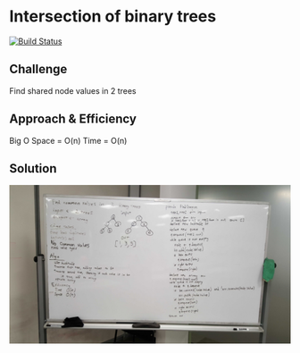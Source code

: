 # Intersection of binary trees
[![Build Status](https://travis-ci.com/shiratap/data-structures-and-algorithms.svg?branch=master)](https://travis-ci.com/shiratap/data-structures-and-algorithms)

## Challenge
Find shared node values in 2 trees

## Approach & Efficiency
Big O
Space = O(n)
Time = O(n)

## Solution
![TreeIntersection](../assets/treeIntersection.jpg)